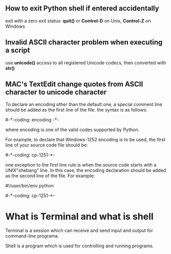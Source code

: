 ## How to exit Python shell if entered accidentally

exit with a zero exit status: **quit\(\)** or **Control-D** on Unix, **Control-Z** on Windows

## Invalid ASCII character problem when executing a script

use **unicode\(\)** access to all registered Unicode codecs, then converted with **str\(\)**

## MAC's TextEdit change quotes from ASCII character to unicode character

To declare an encoding other than the default one, a special comment line should be added as the first line of the file. the syntax is as follows:

\#-\*-coding: encoding -\*-

where encoding is one of the valid codes supported by Python.

For example, to declare that Windows-1252 encoding is to be used, the first line of your source code file should be:

\#-\*-coding: cp-1251-\*-

one exception to the first line rule is when the source code starts with a UNIX"shebang" line. In this case, the encoding declaration should be added as the second line of the file. For example:

\#!/user/bin/env python

\#-\*-coding: cp-1251-\*-

# What is Terminal and what is shell

Terminal is a session which can receive and send input and output for command-line programa.

Shell is a program which is used for controlling and running programs.

